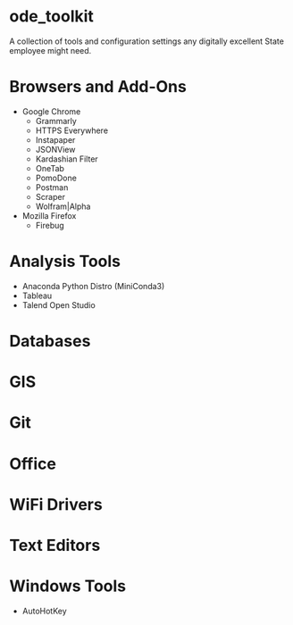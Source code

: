 # ode_toolkit
A collection of tools and configuration settings any digitally excellent State employee might need. 

# Browsers and Add-Ons
* Google Chrome
    - Grammarly
    - HTTPS Everywhere
    - Instapaper
    - JSONView
    - Kardashian Filter
    - OneTab
    - PomoDone
    - Postman
    - Scraper
    - Wolfram|Alpha
* Mozilla Firefox
    - Firebug

# Analysis Tools
- Anaconda Python Distro (MiniConda3)
- Tableau
- Talend Open Studio

# Databases


# GIS


# Git


# Office


# WiFi Drivers


# Text Editors

# Windows Tools
* AutoHotKey
